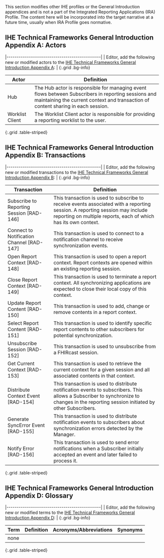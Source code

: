 <div markdown="1" class="stu-note">
This section modifies other IHE profiles or the General Introduction appendices and is not a part of the Integrated Reporting Applications (IRA) Profile. The content here will be incorporated into the target narrative at a future time, usually when IRA Profile goes normative.
</div>

## IHE Technical Frameworks General Introduction Appendix A: Actors

|------------------------------------------------|
| Editor, add the following new or modified actors to the [IHE Technical Frameworks General Introduction Appendix A](https://profiles.ihe.net/GeneralIntro/ch-A.html): |
{:.grid .bg-info}

| Actor                         | Definition                                                                                |
| ----------------------------- | ------------------------------------------------------------------------------------------|
| Hub | The Hub actor is responsible for managing event flows between Subscribers in reporting sessions and maintaining the current context and transaction of content sharing in each session. |
| Worklist Client | The Worklist Client actor is responsible for providing a reporting worklist to the user. |
{:.grid .table-striped}



## IHE Technical Frameworks General Introduction Appendix B: Transactions

|------------------------------------------------|
| Editor, add the following new or modified transactions to the [IHE Technical Frameworks General Introduction Appendix B](https://profiles.ihe.net/GeneralIntro/ch-B.html): |
{:.grid .bg-info}


| Transaction                    | Definition                                                                              |
| ------------------------------ | --------------------------------------------------------------------------------------- |
| Subscribe to Reporting Session \[RAD-146\] | This transaction is used to subscribe to receive events associated with a reporting session. A reporting session may include reporting on multiple reports, each of which has its own context. |
| Connect to Notification Channel \[RAD-147\] | This transaction is used to connect to a notification channel to receive synchronization events. |
| Open Report Context \[RAD-148\] | This transaction is used to open a report context. Report contexts are opened within an existing reporting session. |
| Close Report Context \[RAD-149\] | This transaction is used to terminate a report context. All synchronizing applications are expected to close their local copy of this context. |
| Update Report Content \[RAD-150\] | This transaction is used to add, change or remove contents in a report context. |
| Select Report Content \[RAD-151\] | This transaction is used to identify specific report contents to other subscribers for potential synchronization. |
| Unsubscribe Session \[RAD-152\] | This transaction is used to unsubscribe from a FHIRcast session. |
| Get Current Context \[RAD-153\] | This transaction is used to retrieve the current context for a given session and all associated contents in that context. |
| Distribute Context Event \[RAD-154\] | This transaction is used to distribute notification events to subscribers. This allows a Subscriber to synchronize to changes in the reporting session initiated by other Subscribers. |
| Generate SyncError Event \[RAD-155\] | This transaction is used to distribute notification events to subscribers about synchronization errors detected by the Manager. |
| Notify Error \[RAD-156\] | This transaction is used to send error notifications when a Subscriber initially accepted an event and later failed to process it. |
{:.grid .table-striped}

## IHE Technical Frameworks General Introduction Appendix D: Glossary

|------------------------------------------------|
| Editor, add the following new or modified terms to the [IHE Technical Frameworks General Introduction Appendix D](https://profiles.ihe.net/GeneralIntro/ch-D.html): |
{:.grid .bg-info}

| Term                         | Definition                                                    | Acronyms/Abbreviations | Synonyms    |
| ---------------------------- | --------------------------------------------------------------| -----------------------| ------------|
| none |  |
{:.grid .table-striped}




